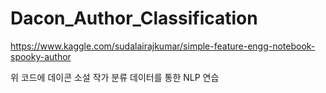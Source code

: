 # Dacon_Author_Classification

https://www.kaggle.com/sudalairajkumar/simple-feature-engg-notebook-spooky-author

위 코드에 데이콘 소설 작가 분류 데이터를 통한 NLP 연습
